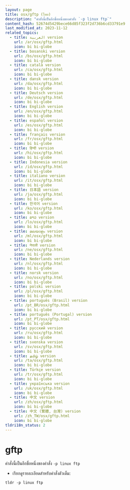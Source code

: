 ```yaml
---
layout: page
title: osx/gftp (ไทย)
description: "คำสั่งนี้เป็นอีกชื่อหนึ่งของคำสั่ง `-p linux ftp`"
content_hash: 52674d5429bece66d85f323f2d736b6cd33791e9
last_modified_at: 2023-11-12
related_topics:
  - title: العربية version
    url: /ar/osx/gftp.html
    icon: bi bi-globe
  - title: bosanski version
    url: /bs/osx/gftp.html
    icon: bi bi-globe
  - title: català version
    url: /ca/osx/gftp.html
    icon: bi bi-globe
  - title: dansk version
    url: /da/osx/gftp.html
    icon: bi bi-globe
  - title: Deutsch version
    url: /de/osx/gftp.html
    icon: bi bi-globe
  - title: English version
    url: /en/osx/gftp.html
    icon: bi bi-globe
  - title: español version
    url: /es/osx/gftp.html
    icon: bi bi-globe
  - title: français version
    url: /fr/osx/gftp.html
    icon: bi bi-globe
  - title: हिन्दी version
    url: /hi/osx/gftp.html
    icon: bi bi-globe
  - title: Indonesia version
    url: /id/osx/gftp.html
    icon: bi bi-globe
  - title: italiano version
    url: /it/osx/gftp.html
    icon: bi bi-globe
  - title: 日本語 version
    url: /ja/osx/gftp.html
    icon: bi bi-globe
  - title: 한국어 version
    url: /ko/osx/gftp.html
    icon: bi bi-globe
  - title: ລາວ version
    url: /lo/osx/gftp.html
    icon: bi bi-globe
  - title: മലയാളം version
    url: /ml/osx/gftp.html
    icon: bi bi-globe
  - title: नेपाली version
    url: /ne/osx/gftp.html
    icon: bi bi-globe
  - title: Nederlands version
    url: /nl/osx/gftp.html
    icon: bi bi-globe
  - title: norsk version
    url: /no/osx/gftp.html
    icon: bi bi-globe
  - title: polski version
    url: /pl/osx/gftp.html
    icon: bi bi-globe
  - title: português (Brasil) version
    url: /pt_BR/osx/gftp.html
    icon: bi bi-globe
  - title: português (Portugal) version
    url: /pt_PT/osx/gftp.html
    icon: bi bi-globe
  - title: русский version
    url: /ru/osx/gftp.html
    icon: bi bi-globe
  - title: svenska version
    url: /sv/osx/gftp.html
    icon: bi bi-globe
  - title: தமிழ் version
    url: /ta/osx/gftp.html
    icon: bi bi-globe
  - title: Türkçe version
    url: /tr/osx/gftp.html
    icon: bi bi-globe
  - title: українська version
    url: /uk/osx/gftp.html
    icon: bi bi-globe
  - title: 中文 version
    url: /zh/osx/gftp.html
    icon: bi bi-globe
  - title: 中文 (繁體, 台灣) version
    url: /zh_TW/osx/gftp.html
    icon: bi bi-globe
tldri18n_status: 2
---
```

# gftp

คำสั่งนี้เป็นอีกชื่อหนึ่งของคำสั่ง `-p linux ftp`

- เรียกดูรายละเอียดสำหรับคำสั่งตัวเต็ม:

`tldr -p linux ftp`
